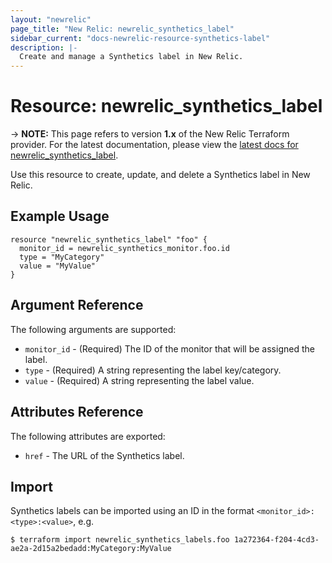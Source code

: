 ```yaml
---
layout: "newrelic"
page_title: "New Relic: newrelic_synthetics_label"
sidebar_current: "docs-newrelic-resource-synthetics-label"
description: |-
  Create and manage a Synthetics label in New Relic.
---
```


# Resource: newrelic\_synthetics\_label

-> **NOTE:** This page refers to version **1.x** of the New Relic Terraform provider. For the latest documentation, please view the [latest docs for newrelic_synthetics_label](/docs/providers/newrelic/r/synthetics_label.html).

Use this resource to create, update, and delete a Synthetics label in New Relic.

## Example Usage

```hcl
resource "newrelic_synthetics_label" "foo" {
  monitor_id = newrelic_synthetics_monitor.foo.id
  type = "MyCategory"
  value = "MyValue"
}
```

## Argument Reference

The following arguments are supported:

  * `monitor_id` - (Required) The ID of the monitor that will be assigned the label.
  * `type` - (Required) A string representing the label key/category.
  * `value` - (Required) A string representing the label value.

## Attributes Reference

The following attributes are exported:

  * `href` - The URL of the Synthetics label.

## Import

Synthetics labels can be imported using an ID in the format `<monitor_id>:<type>:<value>`, e.g.

```
$ terraform import newrelic_synthetics_labels.foo 1a272364-f204-4cd3-ae2a-2d15a2bedadd:MyCategory:MyValue
```
